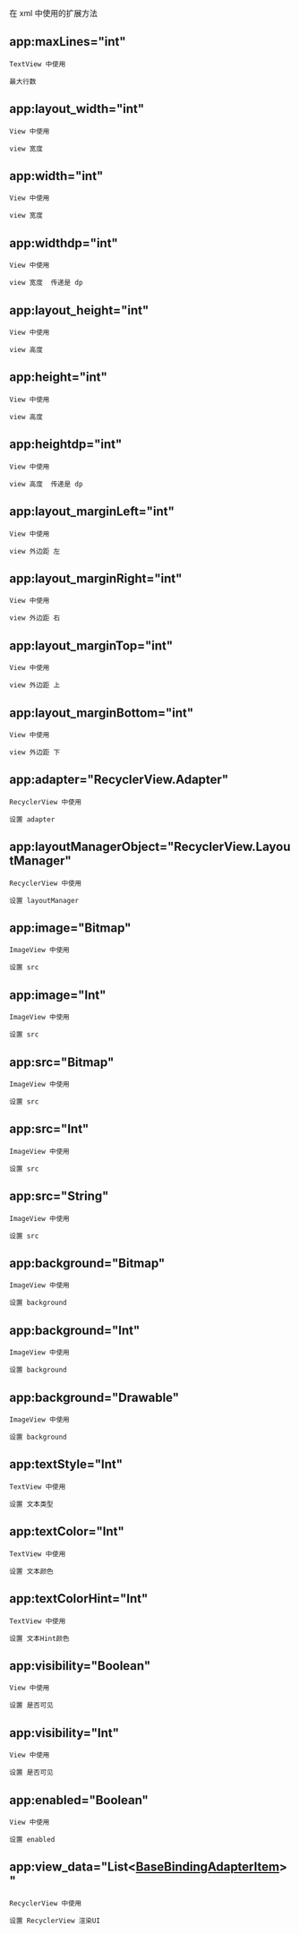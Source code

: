 在 xml 中使用的扩展方法

## app:maxLines="int"
    TextView 中使用

    最大行数

## app:layout_width="int"
    View 中使用

    view 宽度

## app:width="int"
    View 中使用

    view 宽度


## app:widthdp="int"
    View 中使用

    view 宽度  传递是 dp



## app:layout_height="int"
    View 中使用

    view 高度


## app:height="int"
    View 中使用

    view 高度


## app:heightdp="int"
    View 中使用

    view 高度  传递是 dp


## app:layout_marginLeft="int"
    View 中使用

    view 外边距 左


## app:layout_marginRight="int"
    View 中使用

    view 外边距 右

## app:layout_marginTop="int"
    View 中使用

    view 外边距 上

## app:layout_marginBottom="int"
    View 中使用

    view 外边距 下

## app:adapter="RecyclerView.Adapter"
    RecyclerView 中使用

    设置 adapter

## app:layoutManagerObject="RecyclerView.LayoutManager"
    RecyclerView 中使用

    设置 layoutManager

## app:image="Bitmap"
    ImageView 中使用

    设置 src

## app:image="Int"
    ImageView 中使用

    设置 src


## app:src="Bitmap"
    ImageView 中使用

    设置 src

## app:src="Int"
    ImageView 中使用

    设置 src


## app:src="String"
    ImageView 中使用

    设置 src


## app:background="Bitmap"
    ImageView 中使用

    设置 background

## app:background="Int"
    ImageView 中使用

    设置 background


## app:background="Drawable"
    ImageView 中使用

    设置 background


## app:textStyle="Int"
    TextView 中使用

    设置 文本类型


## app:textColor="Int"
    TextView 中使用

    设置 文本颜色

## app:textColorHint="Int"
    TextView 中使用

    设置 文本Hint颜色


## app:visibility="Boolean"
    View 中使用

    设置 是否可见

## app:visibility="Int"
    View 中使用

    设置 是否可见

## app:enabled="Boolean"
    View 中使用

    设置 enabled


## app:view_data="List<[BaseBindingAdapterItem](https://github.com/wufuqi123/RecyclerViewBindingAdapter/blob/master/README_BaseBindingAdapterItem.md)>"
    RecyclerView 中使用

    设置 RecyclerView 渲染UI